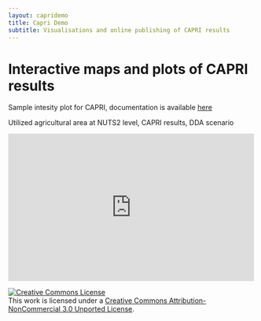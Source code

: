 ```yaml
---
layout: capridemo 
title: Capri Demo 
subtitle: Visualisations and online publishing of CAPRI results 
---
```


Interactive maps and plots of CAPRI results
===========================================


  Sample intesity plot for CAPRI, documentation is available [here](https://docs.google.com/open?id=0B-d1UB4LuffIR2V1c2xmVzhHYmM)

<div id="post">

  Utilized agricultural area at NUTS2 level, CAPRI results, DDA scenario

<iframe width="500" height="300" scrolling="no" frameborder="no" src="https://www.google.com/fusiontables/embedviz?viz=MAP&amp;q=select+col4%3E%3E1+from+1WV4Uj18C79a-55-2a9sw6EbRktYYFG5OeYJDGJY&amp;h=false&amp;lat=45.514464213073914&amp;lng=12.394149414062422&amp;z=5&amp;t=1&amp;l=col4%3E%3E1&amp;y=2&amp;tmplt=1"></iframe>

<a rel="license" href="http://creativecommons.org/licenses/by-nc/3.0/deed.en_US"><img alt="Creative Commons License" style="border-width:0" src="http://i.creativecommons.org/l/by-nc/3.0/88x31.png" /></a><br />This work is licensed under a <a rel="license" href="http://creativecommons.org/licenses/by-nc/3.0/deed.en_US">Creative Commons Attribution-NonCommercial 3.0 Unported License</a>.

</div>

